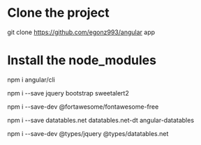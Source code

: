 # Clone the project

git clone https://github.com/egonz993/angular app

# Install the node_modules

npm i angular/cli

npm i --save jquery bootstrap sweetalert2

npm i --save-dev @fortawesome/fontawesome-free

npm i --save datatables.net datatables.net-dt angular-datatables

npm i --save-dev @types/jquery @types/datatables.net
